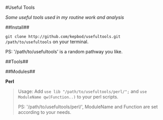 #Useful Tools

*Some useful tools used in my routine work and analysis*

##Install##

`git clone http://github.com/kepbod/usefultools.git /path/to/usefultools` on your terminal.

PS: '/path/to/usefultools' is a random pathway you like.

##Tools##



##Modules##

**Perl**

> Usage: Add `use lib "/path/to/usefultools/perl/";` and `use ModuleName
> qw(Function..)` to your perl scripts.
>
> PS: '/path/to/usefultools/perl/', ModuleName and Function are set according to
> your needs.
